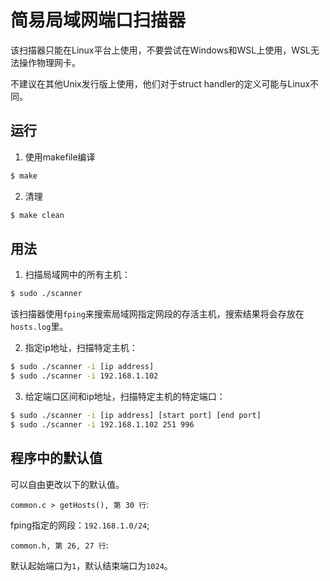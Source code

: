 # 简易局域网端口扫描器

该扫描器只能在Linux平台上使用，不要尝试在Windows和WSL上使用，WSL无法操作物理网卡。

不建议在其他Unix发行版上使用，他们对于struct handler的定义可能与Linux不同。


## 运行

1. 使用makefile编译

```bash
$ make
```

2. 清理

```bash
$ make clean
```

## 用法


1. 扫描局域网中的所有主机：

```bash
$ sudo ./scanner
```

该扫描器使用`fping`来搜索局域网指定网段的存活主机，搜索结果将会存放在`hosts.log`里。

2. 指定ip地址，扫描特定主机：

```bash
$ sudo ./scanner -i [ip address]
$ sudo ./scanner -i 192.168.1.102
```

3. 给定端口区间和ip地址，扫描特定主机的特定端口：

```bash
$ sudo ./scanner -i [ip address] [start port] [end port]
$ sudo ./scanner -i 192.168.1.102 251 996
```


## 程序中的默认值

可以自由更改以下的默认值。

`common.c > getHosts(), 第 30 行`:


fping指定的网段：`192.168.1.0/24`;


`common.h, 第 26, 27 行`:


默认起始端口为`1`，默认结束端口为`1024`。
